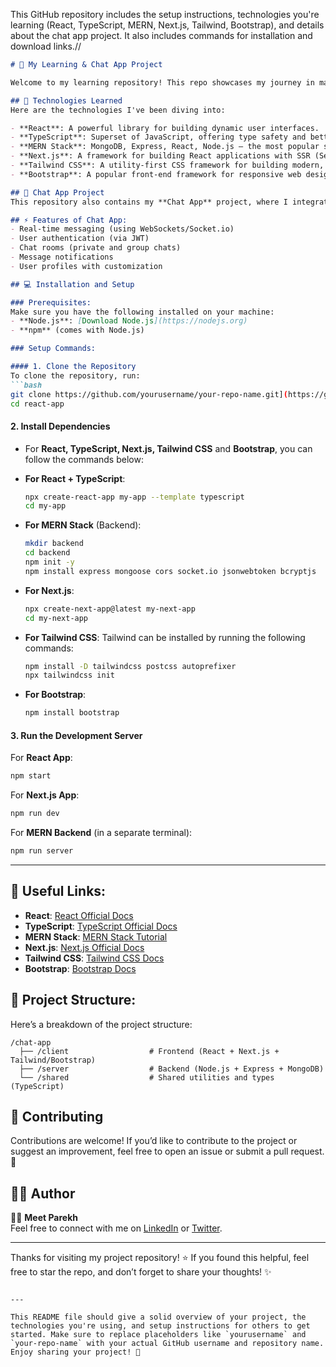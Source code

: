 This GitHub repository includes the setup instructions, technologies you're learning (React, TypeScript, MERN, Next.js, Tailwind, Bootstrap), and details about the chat app project. It also includes commands for installation and download links.//

```markdown
# 🚀 My Learning & Chat App Project

Welcome to my learning repository! This repo showcases my journey in mastering **React**, **TypeScript**, **MERN Stack**, **Next.js**, **Tailwind CSS**, **Bootstrap**, and my ongoing **Chat App** project. Feel free to explore and contribute to my code! 😊

## 📝 Technologies Learned
Here are the technologies I've been diving into:

- **React**: A powerful library for building dynamic user interfaces.
- **TypeScript**: Superset of JavaScript, offering type safety and better tooling support.
- **MERN Stack**: MongoDB, Express, React, Node.js – the most popular stack for full-stack JavaScript development.
- **Next.js**: A framework for building React applications with SSR (Server Side Rendering) and Static Site Generation (SSG).
- **Tailwind CSS**: A utility-first CSS framework for building modern, responsive designs.
- **Bootstrap**: A popular front-end framework for responsive web design.

## 💬 Chat App Project
This repository also contains my **Chat App** project, where I integrate various technologies like React, Node.js, and MongoDB to build a real-time chat application. The app allows users to send and receive messages instantly with live updates.

## ⚡ Features of Chat App:
- Real-time messaging (using WebSockets/Socket.io)
- User authentication (via JWT)
- Chat rooms (private and group chats)
- Message notifications
- User profiles with customization

## 💻 Installation and Setup

### Prerequisites:
Make sure you have the following installed on your machine:
- **Node.js**: [Download Node.js](https://nodejs.org)
- **npm** (comes with Node.js)

### Setup Commands:

#### 1. Clone the Repository
To clone the repository, run:
```bash
git clone https://github.com/yourusername/your-repo-name.git](https://github.com/ninjaparekh25/react-app.git
cd react-app
```

#### 2. Install Dependencies
- For **React, TypeScript, Next.js, Tailwind CSS** and **Bootstrap**, you can follow the commands below:

- **For React + TypeScript**:
  ```bash
  npx create-react-app my-app --template typescript
  cd my-app
  ```

- **For MERN Stack** (Backend):
  ```bash
  mkdir backend
  cd backend
  npm init -y
  npm install express mongoose cors socket.io jsonwebtoken bcryptjs
  ```

- **For Next.js**:
  ```bash
  npx create-next-app@latest my-next-app
  cd my-next-app
  ```

- **For Tailwind CSS**:
  Tailwind can be installed by running the following commands:
  ```bash
  npm install -D tailwindcss postcss autoprefixer
  npx tailwindcss init
  ```

- **For Bootstrap**:
  ```bash
  npm install bootstrap
  ```

#### 3. Run the Development Server

For **React App**:
```bash
npm start
```

For **Next.js App**:
```bash
npm run dev
```

For **MERN Backend** (in a separate terminal):
```bash
npm run server
```

---

## 🔗 Useful Links:
- **React**: [React Official Docs](https://reactjs.org/)
- **TypeScript**: [TypeScript Official Docs](https://www.typescriptlang.org/)
- **MERN Stack**: [MERN Stack Tutorial](https://www.mongodb.com/mern-stack)
- **Next.js**: [Next.js Official Docs](https://nextjs.org/docs)
- **Tailwind CSS**: [Tailwind CSS Docs](https://tailwindcss.com/docs)
- **Bootstrap**: [Bootstrap Docs](https://getbootstrap.com/)

## 📂 Project Structure:
Here’s a breakdown of the project structure:

```
/chat-app
  ├── /client                  # Frontend (React + Next.js + Tailwind/Bootstrap)
  ├── /server                  # Backend (Node.js + Express + MongoDB)
  └── /shared                  # Shared utilities and types (TypeScript)
```

## 🤝 Contributing

Contributions are welcome! If you’d like to contribute to the project or suggest an improvement, feel free to open an issue or submit a pull request. 🚀

## 👨‍💻 Author
👨‍💻 **Meet Parekh**  
Feel free to connect with me on [LinkedIn](www.linkedin.com/in/mgp25) or [Twitter](https://www.twitter.com).

---

Thanks for visiting my project repository! ⭐ If you found this helpful, feel free to star the repo, and don’t forget to share your thoughts! ✨

```

---

This README file should give a solid overview of your project, the technologies you're using, and setup instructions for others to get started. Make sure to replace placeholders like `yourusername` and `your-repo-name` with your actual GitHub username and repository name. Enjoy sharing your project! 🎉
